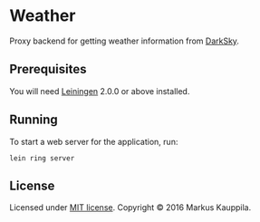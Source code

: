 # Weather

Proxy backend for getting weather information from [DarkSky](https://darksky.net).

## Prerequisites

You will need [Leiningen][] 2.0.0 or above installed.

[leiningen]: https://github.com/technomancy/leiningen

## Running

To start a web server for the application, run:

    lein ring server

## License

Licensed under [MIT license](https://opensource.org/licenses/MIT). Copyright © 2016 Markus Kauppila.
